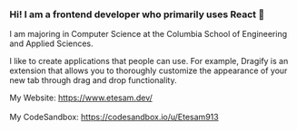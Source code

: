### Hi! I am a frontend developer who primarily uses React :hammer:

I am majoring in Computer Science at the Columbia School of Engineering and Applied Sciences.

I like to create applications that people can use. For example, Dragify is an extension that allows you to thoroughly customize the appearance of your new tab through drag and drop functionality.

My Website: https://www.etesam.dev/
<br></br>
My CodeSandbox: https://codesandbox.io/u/Etesam913
